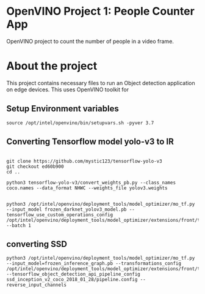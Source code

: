 # OpenVINO Project 1: People Counter App

OpenVINO project to count the number of people in a video frame.


# About the project

This project contains necessary files to run an Object detection application on edge devices. This uses OpenVINO toolkit for 


## Setup Environment variables


```
source /opt/intel/openvino/bin/setupvars.sh -pyver 3.7

```

## Converting Tensorflow model yolo-v3 to IR
```

git clone https://github.com/mystic123/tensorflow-yolo-v3
git checkout ed60b900
cd ..

python3 tensorflow-yolo-v3/convert_weights_pb.py --class_names coco.names --data_format NHWC --weights_file yolov3.weights


python3 /opt/intel/openvino/deployment_tools/model_optimizer/mo_tf.py --input_model frozen_darknet_yolov3_model.pb --tensorflow_use_custom_operations_config /opt/intel/openvino/deployment_tools/model_optimizer/extensions/front/tf/yolo_v3.json --batch 1

```


## converting SSD

```
python3 /opt/intel/openvino/deployment_tools/model_optimizer/mo_tf.py --input_model=frozen_inference_graph.pb --transformations_config /opt/intel/openvino/deployment_tools/model_optimizer/extensions/front/tf/ssd_v2_support.json --tensorflow_object_detection_api_pipeline_config ssd_inception_v2_coco_2018_01_28/pipeline.config --reverse_input_channels

```